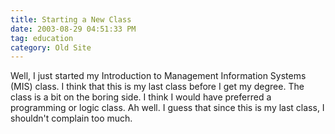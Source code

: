 ```yaml
---
title: Starting a New Class
date: 2003-08-29 04:51:33 PM
tag: education
category: Old Site
---
```


Well, I just started my Introduction to Management Information Systems (MIS) class. I think that this is my last class before I get my degree. The class is a bit on the boring side. I think I would have preferred a programming or logic class. Ah well. I guess that since this is my last class, I shouldn't complain too much.